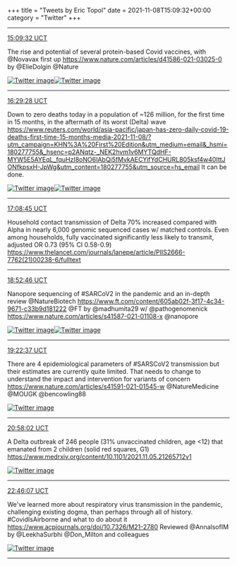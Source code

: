 +++
title = "Tweets by Eric Topol" 
date = 2021-11-08T15:09:32+00:00
category = "Twitter"
+++


---

<a href="https://twitter.com/erictopol/status/1457726988865601541" target="_blank" rel="noreferer">15:09:32 UCT</a>

The rise and potential of several protein-based Covid vaccines, with @Novavax first up
https://www.nature.com/articles/d41586-021-03025-0 by @ElieDolgin @Nature 

<a href="FDrh-gUVkAMMtez.jpg"  ><img src="FDrh-gUVkAMMtez.jpg" alt="Twitter image" ></img></a><a href="FDriAKcVkAIBBMF.png"  ><img src="FDriAKcVkAIBBMF.png" alt="Twitter image" ></img></a>

---

<a href="https://twitter.com/erictopol/status/1457747107255701504" target="_blank" rel="noreferer">16:29:28 UCT</a>

Down to zero deaths today in a population of ~126 million, for the first time in 15 months, in the aftermath of its worst (Delta) wave
https://www.reuters.com/world/asia-pacific/japan-has-zero-daily-covid-19-deaths-first-time-15-months-media-2021-11-08/?utm_campaign=KHN%3A%20First%20Edition&utm_medium=email&_hsmi=180277755&_hsenc=p2ANqtz-_NEK2hvm1v6MYTQdHF-MYW5E5AYEqL_fquHzI8oNO6IAbQi5fMvkAECYifYdCHURL805ksf4w40IttJONfkpsxH-JpWg&utm_content=180277755&utm_source=hs_email
It can be done. 

<a href="FDr0lzKVQAQLfOj.jpg"  ><img src="FDr0lzKVQAQLfOj.jpg" alt="Twitter image" ></img></a><a href="FDr1KR3VkAAWCnE.jpg"  ><img src="FDr1KR3VkAAWCnE.jpg" alt="Twitter image" ></img></a>

---

<a href="https://twitter.com/erictopol/status/1457756992101961729" target="_blank" rel="noreferer">17:08:45 UCT</a>

Household contact transmission of Delta 70% increased compared with Alpha in nearly 6,000 genomic sequenced cases w/ matched controls. Even among households, fully vaccinated significantly less likely to transmit, adjusted OR 0.73 (95% CI 0.58-0.9) 
https://www.thelancet.com/journals/lanepe/article/PIIS2666-7762(21)00238-6/fulltext



---

<a href="https://twitter.com/erictopol/status/1457783170892324870" target="_blank" rel="noreferer">18:52:46 UCT</a>

Nanopore sequencing of #SARCoV2 in the pandemic and an in-depth review @NatureBiotech 
https://www.ft.com/content/605ab02f-3f17-4c34-9671-c33b9d181222 @FT by @madhumita29 w/ @pathogenomenick  https://www.nature.com/articles/s41587-021-01108-x
@nanopore 

<a href="FDsUtKOUcAEZ4aL.jpg"  ><img src="FDsUtKOUcAEZ4aL.jpg" alt="Twitter image" ></img></a><a href="FDsUwnTVcAADdOh.jpg"  ><img src="FDsUwnTVcAADdOh.jpg" alt="Twitter image" ></img></a>

---

<a href="https://twitter.com/erictopol/status/1457790683213799425" target="_blank" rel="noreferer">19:22:37 UCT</a>

There are 4 epidemiological parameters of #SARSCoV2 transmission but their estimates are currently quite limited. That needs to change to understand the impact and intervention for variants of concern
https://www.nature.com/articles/s41591-021-01545-w
@NatureMedicine @MOUGK @bencowling88 

<a href="FDsbZ-IVUAENUIy.jpg"  ><img src="FDsbZ-IVUAENUIy.jpg" alt="Twitter image" ></img></a>

---

<a href="https://twitter.com/erictopol/status/1457814695541284868" target="_blank" rel="noreferer">20:58:02 UCT</a>

A Delta outbreak of 246 people (31% unvaccinated children, age &lt;12) that emanated from 2 children (solid red squares, G1)
https://www.medrxiv.org/content/10.1101/2021.11.05.21265712v1 

<a href="FDsyWiaVEAIqHcQ.jpg"  ><img src="FDsyWiaVEAIqHcQ.jpg" alt="Twitter image" ></img></a>

---

<a href="https://twitter.com/erictopol/status/1457841894327656456" target="_blank" rel="noreferer">22:46:07 UCT</a>

We've learned more about respiratory virus transmission in the pandemic, challenging existing dogma, than perhaps through all of history. 
#CovidIsAirborne and what to do about it https://www.acpjournals.org/doi/10.7326/M21-2780 Reviewed @AnnalsofIM by @LeekhaSurbhi @Don_Milton and colleagues 

<a href="FDtKNIbVgAMCZ3X.jpg"  ><img src="FDtKNIbVgAMCZ3X.jpg" alt="Twitter image" ></img></a>

---
